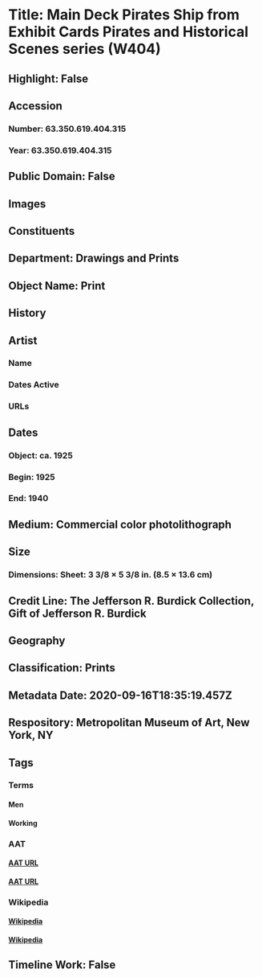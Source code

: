 # Title: Main Deck Pirates Ship from Exhibit Cards Pirates and Historical Scenes series (W404)
## Highlight: False
## Accession
### Number: 63.350.619.404.315
### Year: 63.350.619.404.315
## Public Domain: False
## Images
## Constituents
## Department: Drawings and Prints
## Object Name: Print
## History
## Artist
### Name
### Dates Active
### URLs
## Dates
### Object: ca. 1925
### Begin: 1925
### End: 1940
## Medium: Commercial color photolithograph
## Size
### Dimensions: Sheet: 3 3/8 × 5 3/8 in. (8.5 × 13.6 cm)
## Credit Line: The Jefferson R. Burdick Collection, Gift of Jefferson R. Burdick
## Geography
## Classification: Prints
## Metadata Date: 2020-09-16T18:35:19.457Z
## Respository: Metropolitan Museum of Art, New York, NY
## Tags
### Terms
#### Men
#### Working
### AAT
#### [AAT URL](http://vocab.getty.edu/page/aat/300025928)
#### [AAT URL](http://vocab.getty.edu/page/aat/300412186)
### Wikipedia
#### [Wikipedia]()
#### [Wikipedia]()
## Timeline Work: False